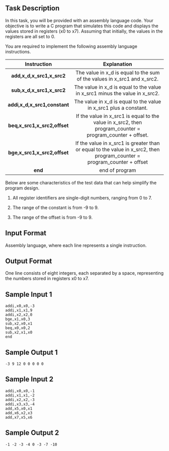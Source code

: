 ## Task Description

In this task, you will be provided with an assembly language code. Your objective is to write a C program that simulates this code and displays the values stored in registers (x0 to x7). Assuming that initially, the values in the registers are all set to 0.

You are required to implement the following assembly language instructions.

|   Instruction	|  Explanation 	|
|:-:	|:-:	|
| **add,x_d,x_src1,x_src2**  	|   The value in x_d is equal to the sum of the values in x_src1 and x_src2.	|
| **sub,x_d,x_src1,x_src2**  	|   The value in x_d is equal to the value in x_src1 minus the value in x_src2.	   	|
| **addi,x_d,x_src1,constant**  |   The value in x_d is equal to the value in x_src1 plus a constant.	   	|
| **beq,x_src1,x_src2,offset**  |   If the value in x_src1 is equal to the value in x_src2, then <br> program_counter = program_counter + offset.	|
| **bge,x_src1,x_src2,offset**  |   If the value in x_src1 is greater than or equal to the value in x_src2, then <br> program_counter = program_counter + offset    |
| **end**  |  end of program     |


Below are some characteristics of the test data that can help simplify the program design.

1. All register identifiers are single-digit numbers, ranging from 0 to 7.

2. The range of the constant is from -9 to 9.

3. The range of the offset is from -9 to 9.


## Input Format
Assembly language, where each line represents a single instruction.


## Output Format
One line consists of eight integers, each separated by a space, representing the numbers stored in registers x0 to x7.

## Sample Input 1
```
addi,x0,x0,-3
addi,x1,x1,9
addi,x2,x2,0
bge,x1,x0,3
sub,x2,x0,x1
beq,x0,x0,2
sub,x2,x1,x0
end
```

## Sample Output 1
```
-3 9 12 0 0 0 0 0
```


## Sample Input 2
```
addi,x0,x0,-1
addi,x1,x1,-2
addi,x2,x2,-3
addi,x3,x3,-4
add,x5,x0,x1
add,x6,x2,x3
add,x7,x5,x6
```


## Sample Output 2
```
-1 -2 -3 -4 0 -3 -7 -10
```
